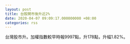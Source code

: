 ```yaml
---
layout: post
title: 台股開市後升近2%
date: 2020-04-07 09:09:17.000000000 +08:00
categories: rss
---
```


台灣股市升。加權指數較早時報9997點，升178點，升幅1.82%。
